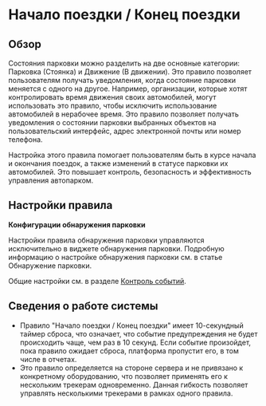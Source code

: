 # Начало поездки / Конец поездки

## Обзор

Состояния парковки можно разделить на две основные категории: Парковка (Стоянка) и Движение (В движении). Это правило позволяет пользователям получать уведомления, когда состояние парковки меняется с одного на другое. Например, организации, которые хотят контролировать время движения своих автомобилей, могут использовать это правило, чтобы исключить использование автомобилей в нерабочее время. Это правило позволяет получать уведомления о состоянии парковки выбранных объектов на пользовательский интерфейс, адрес электронной почты или номер телефона.

Настройка этого правила помогает пользователям быть в курсе начала и окончания поездок, а также изменений в статусе парковки их автомобилей. Это повышает контроль, безопасность и эффективность управления автопарком.

## Настройки правила

**Конфигурации обнаружения парковки**

Настройки правила обнаружения парковки управляются исключительно в виджете обнаружения парковки. Подробную информацию о настройке обнаружения парковки см. в статье Обнаружение парковки.

Общие настройки см. в разделе [Контроль событий](https://squaregps.atlassian.net/wiki/spaces/USERDOCS/pages/2761228324/Rules+and+Notifications#Manage-rules).

## Сведения о работе системы

- Правило "Начало поездки / Конец поездки" имеет 10-секундный таймер сброса, что означает, что событие предупреждения не будет происходить чаще, чем раз в 10 секунд. Если событие произойдет, пока правило ожидает сброса, платформа пропустит его, в том числе в отчетах.
- Это правило определяется на стороне сервера и не привязано к конкретному оборудованию, что позволяет применять его к нескольким трекерам одновременно. Данная гибкость позволяет управлять несколькими трекерами в рамках одного правила.